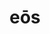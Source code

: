 ---
title: eōs
meaning: them
ch: [five, seven, mt, mt5thru7, ss1]
pos: pronoun
abbgender: m.
abbgender2: masc.
gender: masculine
note: accusative
---